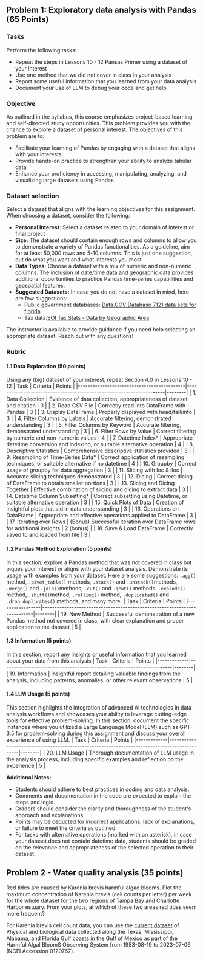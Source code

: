 ## Problem 1: Exploratory data analysis with Pandas (65 Points)

### Tasks
Perform the following tasks:
- Repeat the steps in Lessons 10 - 12 Pansas Primer using a dataset of your interest
- Use one method that we did not cover in class in your analysis
- Report some useful information that you learned from your data analysis
- Document your use of LLM to debug your code and get help
 
### Objective
As outlined in the syllabus, this course emphasizes project-based learning and self-directed study opportunities. This problem provides you with the chance to explore a dataset of personal interest. The objectives of this problem are to:
- Facilitate your learning of Pandas by engaging with a dataset that aligns with your interests
- Provide hands-on practice to strengthen your ability to analyze tabular data
- Enhance your proficiency in accessing, manipulating, analyzing, and visualizing large datasets using Pandas

### Dataset selection
Select a dataset that aligns with the learning objectives for this assignment. When choosing a dataset, consider the following:
- **Personal Interest:** Select a dataset related to your domain of interest or final project 
- **Size:** The dataset should contain enough rows and columns to allow you to demonstrate a variety of Pandas functionalities. As a guideline, aim for at least 50,000 rows and 5-10 columns. This is just one suggestion, but do what you want and what interests you most. 
- **Data Types:** Choose a dataset with a mix of numeric and non-numeric columns. The inclusion of date/time data and geographic data provides additional opportunities to practice Pandas time-series capabilities and geospatial features.
- **Suggested Datasets:** In case you do not have a dataset in mind, here are few suggestions: 
   - Public government databases: [Data.GOV   Database 7121 data sets for florida](https://catalog.data.gov/dataset/?q=florida+&sort=views_recent+desc&ext_location=&ext_bbox=&ext_prev_extent=&_vocab_category_all_limit=0)
   - Tax data:[SOI Tax Stats - Data by Geographic Area](https://www.irs.gov/statistics/soi-tax-stats-data-by-geographic-area)

The instructor is available to provide guidance if you need help selecting an appropriate dataset. Reach out with any questions!

### Rubric 
#### 1.1 Data Exploration (50 points)
Using any (big) dataset of your interest, repeat Section 4.0 in Lessons 10 - 12 
| Task                                       | Criteria                                                            | Points |
|--------------------------------------------|---------------------------------------------------------------------|--------|
| 1. Data Collection                         | Evidence of data collection, appropriateness of dataset and citation   | 3      |
| 2. Read CSV File                           | Correctly read into DataFrame with Pandas                           | 3      |
| 3. Display DataFrame                       | Properly displayed with head/tail/info                              | 3      |
| 4. Filter Columns by Labels                | Accurate filtering, demonstrated understanding                      | 3      |
| 5. Filter Columns by Keyword               | Accurate filtering, demonstrated understanding                      | 3      |
| 6. Filter Rows by Value                    | Correct filtering by numeric and non-numeric values                 | 4      |
| 7. Datetime Index*                          | Appropriate datetime conversion and indexing, or suitable alternative operation | 4 |
| 8. Descriptive Statistics                  | Comprehensive descriptive statistics provided                       | 3      |
| 9. Resampling of Time-Series Data*          | Correct application of resampling techniques, or suitable alternative if no datetime | 4 |
| 10. Groupby                                | Correct usage of groupby for data aggregation                       | 3      |
| 11. Slicing with loc & iloc                | Accurate slicing techniques demonstrated                           | 3      |
| 12. Dicing                                 | Correct dicing of DataFrame to obtain smaller portions              | 3      |
| 13. Slicing and Dicing Together            | Effective combination of slicing and dicing to extract data         | 3      |
| 14. Datetime Column Subsetting*             | Correct subsetting using Datetime, or suitable alternative operation | 3     |
| 15. Quick Plots of Data                    | Creation of insightful plots that aid in data understanding         | 3      |
| 16. Operations on DataFrame                | Appropriate and effective operations applied to DataFrame           | 3      |
| 17. Iterating over Rows                    | (Bonus) Successful iteration over DataFrame rows for additional insights | 2 (bonus) |
| 18. Save & Load DataFrame                  | Correctly saved to and loaded from file                             | 3      |

#### 1.2 Pandas Method Exploration (5 points)
In this section, explore a Pandas method that was not covered in class but piques your interest or aligns with your dataset analysis. Demonstrate its usage with examples from your dataset. Here are some suggestions:  `.agg()` method, `.pivot_table()` methods, `.stack()` and `.unstack()`methods, `.merge()` and `.join()`methods, `.cut()` and `.qcut()` methods. `.explode()` method, `.shift()`method, `.rolling()` method, `.duplicated()` and `.drop_duplicates()` methods, and many more. 
| Task            | Criteria                                                                 | Points |
|-----------------|--------------------------------------------------------------------------|--------|
| 19. New Method  | Successful demonstration of a new Pandas method not covered in class, with clear explanation and proper application to the dataset | 5      |

#### 1.3 Information (5 points)
In this section, report any insights or useful information that you learned about your data from this analysis
| Task        | Criteria                                                             | Points |
|-------------|----------------------------------------------------------------------|--------|
| 19. Information | Insightful report detailing valuable findings from the analysis, including patterns, anomalies, or other relevant observations | 5      |

#### 1.4 LLM Usage (5 points)
This section highlights the integration of advanced AI technologies in data analysis workflows and showcases your ability to leverage cutting-edge tools for effective problem-solving. In this section, document the specific instances where you utilized a Large Language Model (LLM) such as GPT-3.5 for problem-solving during this assignment and discuss your overall experience of using LLM. 
| Task        | Criteria                                                                                     | Points |
|-------------|----------------------------------------------------------------------------------------------|--------|
| 20. LLM Usage | Thorough documentation of LLM usage in the analysis process, including specific examples and reflection on the experience | 5      |

**Additional Notes:**
- Students should adhere to best practices in coding and data analysis.
- Comments and documentation in the code are expected to explain the steps and logic.
- Graders should consider the clarity and thoroughness of the student's approach and explanations.
- Points may be deducted for incorrect applications, lack of explanations, or failure to meet the criteria as outlined.
- For tasks with alternative operations (marked with an asterisk), in case your dataset does not contain datetime data, students should be graded on the relevance and appropriateness of the selected operation to their dataset.

  
## Problem 2 - Water quality analysis (35 points)

Red tides are caused by Karenia brevis harmful algae blooms. Plot the maximum concentration of Karenia brevis (cell counts per letter) per week for the whole dataset for the two regions of Tampa Bay and Charlotte Harbor estuary. From your plots, at which of these two areas red tides seem more frequent? 

For Karenia brevis cell count data, you can use the [current dataset](https://www.ncei.noaa.gov/access/metadata/landing-page/bin/iso?id=gov.noaa.nodc:0120767) of Physical and biological data collected along the Texas, Mississippi, Alabama, and Florida Gulf coasts in the Gulf of Mexico as part of the Harmful Algal BloomS Observing System from 1953-08-19 to 2023-07-06 (NCEI Accession 0120767).
